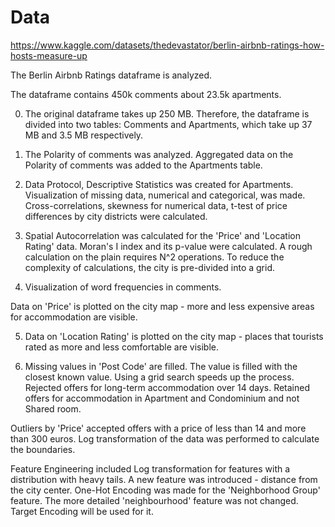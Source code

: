 # Data
https://www.kaggle.com/datasets/thedevastator/berlin-airbnb-ratings-how-hosts-measure-up

The Berlin Airbnb Ratings dataframe is analyzed. 

The dataframe contains 450k comments about 23.5k apartments.

0. The original dataframe takes up 250 MB. Therefore, the dataframe is divided into two tables: Comments and Apartments, which take up 37 MB and 3.5 MB respectively.

1. The Polarity of comments was analyzed. Aggregated data on the Polarity of comments was added to the Apartments table.

2. Data Protocol, Descriptive Statistics was created for Apartments. Visualization of missing data, numerical and categorical, was made. Cross-correlations, skewness for numerical data, t-test of price differences by city districts were calculated.

3. Spatial Autocorrelation was calculated for the 'Price' and 'Location Rating' data. Moran's I index and its p-value were calculated.
A rough calculation on the plain requires N^2 operations. To reduce the complexity of calculations, the city is pre-divided into a grid.

4. Visualization of word frequencies in comments.

Data on 'Price' is plotted on the city map - more and less expensive areas for accommodation are visible.

5. Data on 'Location Rating' is plotted on the city map - places that tourists rated as more and less comfortable are visible.

6. Missing values ​​in 'Post Code' are filled. The value is filled with the closest known value. Using a grid search speeds up the process.
Rejected offers for long-term accommodation over 14 days. Retained offers for accommodation in Apartment and Condominium and not Shared room.

Outliers by 'Price' accepted offers with a price of less than 14 and more than 300 euros. Log transformation of the data was performed to calculate the boundaries.

Feature Engineering included Log transformation for features with a distribution with heavy tails. A new feature was introduced - distance from the city center. One-Hot Encoding was made for the 'Neighborhood Group' feature. The more detailed 'neighbourhood' feature was not changed. Target Encoding will be used for it.
